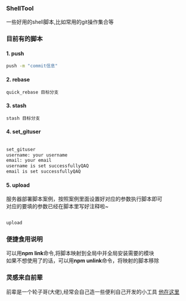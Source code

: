 ### ShellTool
一些好用的shell脚本,比如常用的git操作集合等

### 目前有的脚本

#### 1. push  
``` bash  
push -m "commit信息"
```

#### 2. rebase  
``` bash  
quick_rebase 目标分支
```
#### 3. stash  
``` bash  
stash 目标分支
```
#### 4. set_gituser  
``` bash  

set_gituser
username: your username
email: your email
username is set successfullyQAQ
email is set successfullyQAQ

```

#### 5. upload  
服务器部署脚本案例，按照案例里面设置好对应的参数执行脚本即可  
对应的要填的参数已经在脚本里写好注释啦~
``` bash  

upload

```


### 便捷食用说明

可以用**npm link**命令,将脚本映射到全局中并全局安装需要的模块  
如果不想使用了的话，可以用**npm unlink**命令，将映射的脚本移除

### 灵感来自前辈

前辈是一个轮子哥(大佬),经常会自己造一些便利自己开发的小工具 [他在这里](https://github.com/bramblex)
